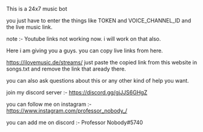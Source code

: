 This is a 24x7 music bot

you just have to enter the things like TOKEN and VOICE_CHANNEL_ID and the live music link.

note :- Youtube links not working now. i will work on that also.

Here i am giving you a guys. you can copy live links from here.

https://ilovemusic.de/streams/ just paste the copied link from this website in songs.txt and remove the link that aready there.

you can also ask questions about this or any other kind of help you want.

join my discord server :- https://discord.gg/gjJJS6GHgZ

you can follow me on instagram :- https://www.instagram.com/professor_nobody_/

you can add me on discord :- Professor Nobody#5740
